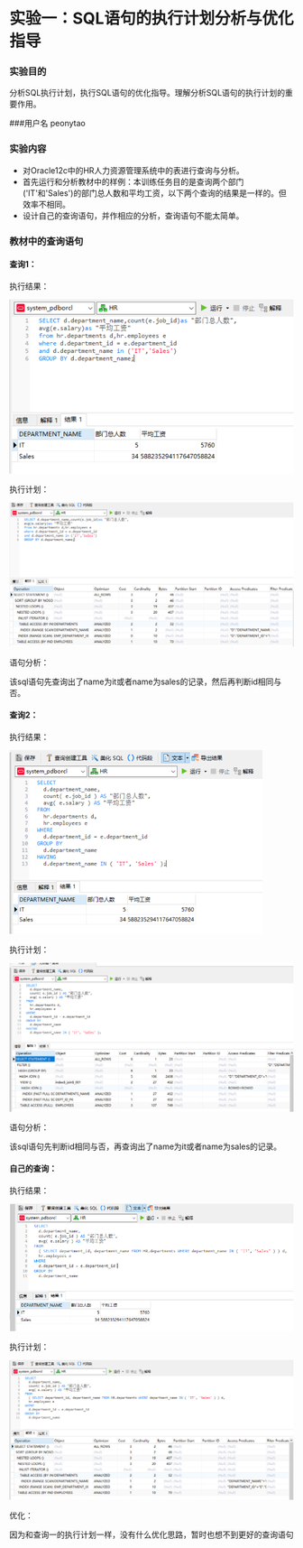 # 实验一：SQL语句的执行计划分析与优化指导



### 实验目的

分析SQL执行计划，执行SQL语句的优化指导。理解分析SQL语句的执行计划的重要作用。

###用户名
peonytao

### 实验内容

- 对Oracle12c中的HR人力资源管理系统中的表进行查询与分析。
- 首先运行和分析教材中的样例：本训练任务目的是查询两个部门('IT'和'Sales')的部门总人数和平均工资，以下两个查询的结果是一样的。但效率不相同。
- 设计自己的查询语句，并作相应的分析，查询语句不能太简单。

### 教材中的查询语句

#### 查询1：

执行结果：

![image-20210315214713853](https://github.com/peonytao/oracle/blob/main/test1/result1.png)



执行计划：

<img src="https://github.com/peonytao/oracle/blob/main/test1/result1-1.png" alt="image-20210315215345660" style="zoom: 67%;" />

语句分析：

该sql语句先查询出了name为it或者name为sales的记录，然后再判断id相同与否。



#### 查询2：

执行结果：

<img src="https://github.com/peonytao/oracle/blob/main/test1/result2.png" alt="image-20210315215554967" style="zoom:80%;" />

执行计划：

<img src="https://github.com/peonytao/oracle/blob/main/test1/result2-1.png" alt="image-20210315215735531" style="zoom: 50%;" />

语句分析：

该sql语句先判断id相同与否，再查询出了name为it或者name为sales的记录。

#### 自己的查询：

执行结果：

<img src="https://github.com/peonytao/oracle/blob/main/test1/result3.png" alt="image-20210315220704494" style="zoom: 80%;" />

执行计划：

<img src="https://github.com/peonytao/oracle/blob/main/test1/result3-1.png" alt="image-20210315220746297" style="zoom:67%;" />

优化：

因为和查询一的执行计划一样，没有什么优化思路，暂时也想不到更好的查询语句
